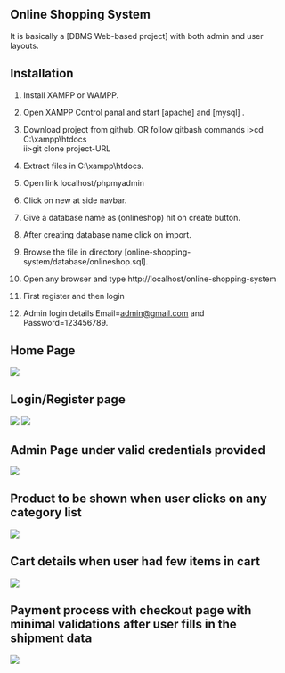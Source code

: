 ## Online Shopping System 

It is basically a [DBMS Web-based project] with both admin and user layouts.

## Installation

1. Install XAMPP or WAMPP.
2. Open XAMPP Control panal and start [apache] and [mysql] .
3. Download project from github.
    OR follow gitbash commands
    i>cd C:\\xampp\htdocs\
    ii>git clone project-URL
	
4.  Extract files in C:\\xampp\htdocs\.
5.  Open link localhost/phpmyadmin
6.  Click on new at side navbar.
7.  Give a database name as (onlineshop) hit on create button.
8.  After creating database name click on import.
9.  Browse the file in directory [online-shopping-system/database/onlineshop.sql].
10. Open any browser and type http://localhost/online-shopping-system
11. First register and then login
12. Admin login details  Email=admin@gmail.com and Password=123456789.

## Home Page
![](Screenshots/Home-page)

## Login/Register page 
![](Screenshots/Login-page)
![](Screenshots/Register-page)

## Admin Page under valid credentials provided
![](Screenshots/Admin-page)

## Product to be shown when user clicks on any category list
![](Screenshots/Product-page)

## Cart details when user had few items in cart
![](Screenshots/Cart-page)

## Payment process with checkout page with minimal validations after user fills in the shipment data 
![](Screenshots/Payment-page)


